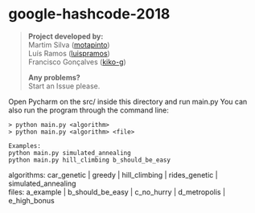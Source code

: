 # google-hashcode-2018

>
> **Project developed by:**\
> Martim Silva ([motapinto](https://github.com/motapinto))\
> Luís Ramos ([luispramos](https://github.com/luispramos))\
> Francisco Gonçalves ([kiko-g](https://github.com/kiko-g))
>
> **Any problems?**\
> Start an Issue please.

Open Pycharm on the src/ inside this directory and run main.py
You can also run the program through the command line:
```
> python main.py <algorithm>
> python main.py <algorithm> <file>

Examples:
python main.py simulated_annealing
python main.py hill_climbing b_should_be_easy
```

algorithms: car_genetic | greedy | hill_climbing | rides_genetic | simulated_annealing\
files:      a_example | b_should_be_easy | c_no_hurry | d_metropolis | e_high_bonus
